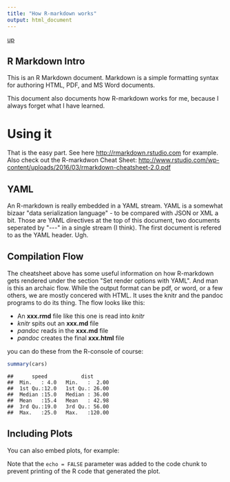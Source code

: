 ```yaml
---
title: "How R-markdown works"
output: html_document
---
```

[up](https://mikewise2718.github.io/markdowndocs/)

## R Markdown Intro

This is an R Markdown document. Markdown is a simple formatting syntax for authoring HTML, PDF, and MS Word documents.

This document also documents how R-markdown works for me, because I always forget what I have learned.

# Using it
That is the easy part. See here <http://rmarkdown.rstudio.com> for example.
Also check out the R-markdwon Cheat Sheet: <http://www.rstudio.com/wp-content/uploads/2016/03/rmarkdown-cheatsheet-2.0.pdf>

## YAML
An R-markdown is really embedded in a YAML stream. YAML is a somewhat bizaar "data serialization language" - to be compared with JSON or XML a bit. Those are YAML directives at the top of this document, two documents seperated by "---" in a single stream (I think). The first document is refered to as the YAML header. Ugh.

## Compilation Flow
The cheatsheet above has some useful information on how R-markdown gets rendered under the section "Set render options with YAML". And man is this an archaic flow. While the output format can be pdf, or word, or a few others, we are mostly concered with HTML. It uses the knitr and the pandoc programs to do its thing. The flow looks like this:

 - An **xxx.rmd** file like this one is read into *knitr*
 - *knitr* spits out an **xxx.md** file
 - *pandoc* reads in the **xxx.md** file
 - *pandoc* creates the final **xxx.html** file
 
 you can do these from the R-console of course:
 




```r
summary(cars)
```

```
##      speed           dist       
##  Min.   : 4.0   Min.   :  2.00  
##  1st Qu.:12.0   1st Qu.: 26.00  
##  Median :15.0   Median : 36.00  
##  Mean   :15.4   Mean   : 42.98  
##  3rd Qu.:19.0   3rd Qu.: 56.00  
##  Max.   :25.0   Max.   :120.00
```

## Including Plots

You can also embed plots, for example:

Note that the `echo = FALSE` parameter was added to the code chunk to prevent printing of the R code that generated the plot.
